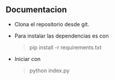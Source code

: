 ## Documentacion

* Clona el repositorio desde git.

* Para instalar las dependencias es con

  >pip install -r requirements.txt

* Iniciar con

  >python index.py
